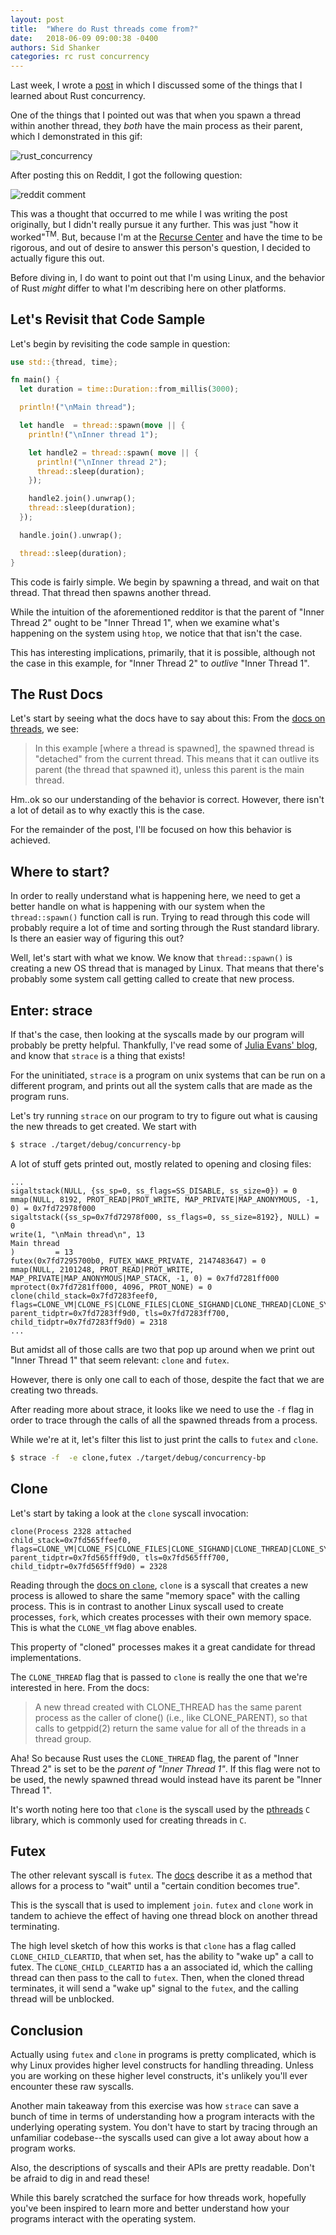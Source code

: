 ```yaml
---
layout: post
title:  "Where do Rust threads come from?"
date:   2018-06-09 09:00:38 -0400
authors: Sid Shanker
categories: rc rust concurrency
---
```


Last week, I wrote a [post](/rc/rust/2018/06/04/rust-concurrency.html) in which I discussed some of the things that I learned about Rust concurrency.

One of the things that I pointed out was that when you spawn a
thread within another thread, they _both_ have the main process
as their parent, which I demonstrated in this gif:

![rust_concurrency](/assets/rust-concurrency.gif)

After posting this on Reddit, I got the following question:

![reddit comment](/assets/rust-thread-comment.png)

This was a thought that occurred to me while I was writing the
post originally, but I didn't really pursue it any further. This was just
"how it worked"<sup>TM</sup>. But, because I'm at the [Recurse Center](https://www.recurse.com/) and
have the time to be rigorous, and out of desire to answer this person's question,
I decided to actually figure this out.

Before diving in, I do want to point out that I'm using Linux, and
the behavior of Rust _might_ differ to what I'm describing here
on other platforms.

## Let's Revisit that Code Sample

Let's begin by revisiting the code sample in question:

```rust
use std::{thread, time};

fn main() {
  let duration = time::Duration::from_millis(3000);

  println!("\nMain thread");

  let handle  = thread::spawn(move || {
    println!("\nInner thread 1");

    let handle2 = thread::spawn( move || {
      println!("\nInner thread 2");
      thread::sleep(duration);
    });

    handle2.join().unwrap();
    thread::sleep(duration);
  });

  handle.join().unwrap();

  thread::sleep(duration);
}
```

This code is fairly simple. We begin by spawning a thread, and wait on that thread. That thread then spawns another thread.

While the intuition of the aforementioned redditor is that the parent
of "Inner Thread 2" ought to be "Inner Thread 1", when we examine
what's happening on the system using `htop`, we notice that that
isn't the case.

This has interesting implications, primarily, that it is possible,
although not the case in this example, for "Inner Thread 2" to
_outlive_ "Inner Thread 1".

## The Rust Docs

Let's start by seeing what the docs have to say about this:
From the [docs on threads](https://doc.rust-lang.org/std/thread/),
we see:

> In this example [where a thread is spawned], the spawned thread is "detached" from the current thread. This means that it can outlive its parent (the thread that spawned it), unless this parent is the main thread.

Hm..ok so our understanding of the behavior is correct. However, there isn't
a lot of detail as to why exactly this is the case.

For the remainder of the post, I'll be focused on how this
behavior is achieved.

## Where to start?

In order to really understand what is happening here, we need to
get a better handle on what is happening with our system when
the `thread::spawn()` function call is run. Trying to read through
this code will probably require a lot of time and sorting through
the Rust standard library. Is there an easier way of figuring this out?

Well, let's start with what we know. We know that `thread::spawn()`
is creating a new OS thread that is managed by Linux. That means that there's
probably some system call getting called to create that
new process.

## Enter: strace

If that's the case, then looking at the syscalls made by our
program will probably be pretty helpful. Thankfully, I've read
some of [Julia Evans' blog](https://jvns.ca/blog/2015/04/14/strace-zine/), and know that `strace` is a thing that exists!

For the uninitiated, `strace` is a program on unix systems that
can be run on a different program, and prints out all the system
calls that are made as the program runs.

Let's try running `strace` on our program to try to figure out
what is causing the new threads to get created. We start with

```bash
$ strace ./target/debug/concurrency-bp
```

A lot of stuff gets printed out, mostly related to opening and
closing files:

```
...
sigaltstack(NULL, {ss_sp=0, ss_flags=SS_DISABLE, ss_size=0}) = 0
mmap(NULL, 8192, PROT_READ|PROT_WRITE, MAP_PRIVATE|MAP_ANONYMOUS, -1, 0) = 0x7fd72978f000
sigaltstack({ss_sp=0x7fd72978f000, ss_flags=0, ss_size=8192}, NULL) = 0
write(1, "\nMain thread\n", 13
Main thread
)         = 13
futex(0x7fd7295700b0, FUTEX_WAKE_PRIVATE, 2147483647) = 0
mmap(NULL, 2101248, PROT_READ|PROT_WRITE, MAP_PRIVATE|MAP_ANONYMOUS|MAP_STACK, -1, 0) = 0x7fd7281ff000
mprotect(0x7fd7281ff000, 4096, PROT_NONE) = 0
clone(child_stack=0x7fd7283feef0, flags=CLONE_VM|CLONE_FS|CLONE_FILES|CLONE_SIGHAND|CLONE_THREAD|CLONE_SYSVSEM|CLONE_SETTLS|CLONE_PARENT_SETTID|CLONE_CHILD_CLEARTID, parent_tidptr=0x7fd7283ff9d0, tls=0x7fd7283ff700, child_tidptr=0x7fd7283ff9d0) = 2318
...
```

But amidst all of those calls are two that pop up around when
we print out "Inner Thread 1" that seem relevant: `clone` and
`futex`.

However, there is only one call to each of those, despite the
fact that we are creating two threads.

After reading more about strace, it looks like we need
to use the `-f` flag in order to trace through the calls
of all the spawned threads from a process.

While we're at it, let's filter this list to just print the
calls to `futex` and `clone`.

```bash
$ strace -f  -e clone,futex ./target/debug/concurrency-bp
```

## Clone

Let's start by taking a look at the `clone` syscall invocation:

```
clone(Process 2328 attached
child_stack=0x7fd565ffeef0, flags=CLONE_VM|CLONE_FS|CLONE_FILES|CLONE_SIGHAND|CLONE_THREAD|CLONE_SYSVSEM|CLONE_SETTLS|CLONE_PARENT_SETTID|CLONE_CHILD_CLEARTID, parent_tidptr=0x7fd565fff9d0, tls=0x7fd565fff700, child_tidptr=0x7fd565fff9d0) = 2328
```

Reading through the [docs on `clone`](http://man7.org/linux/man-pages/man2/clone.2.html),
`clone` is a syscall that creates a new process is allowed to share the same "memory space"
with the calling process. This is in contrast to another Linux syscall used to
create processes, `fork`, which creates processes with their own memory space.
This is what the `CLONE_VM` flag above enables.

This property of "cloned" processes makes it a great candidate for thread
implementations.

The `CLONE_THREAD` flag that is passed to `clone` is really the one that
we're interested in here. From the docs:

> A new thread created with CLONE_THREAD has the same parent process as the caller of clone() (i.e., like CLONE_PARENT), so that calls to getppid(2) return the same value for all of the threads in a thread group.

Aha! So because Rust uses the `CLONE_THREAD` flag, the parent of "Inner Thread 2" is
set to be the _parent of "Inner Thread 1"_. If this flag were not to be used, the
newly spawned thread would instead have its parent be "Inner Thread 1".

It's worth noting here too that `clone` is the syscall used by the
[pthreads](https://www.ibm.com/developerworks/library/l-posix1/index.html)
`C` library, which is commonly used for creating threads in `C`.

## Futex

The other relevant syscall is `futex`. The [docs](http://man7.org/linux/man-pages/man2/futex.2.html)
describe it as a method that allows for a process to "wait" until a "certain condition becomes
true".

This is the syscall that is used to implement `join`. `futex` and `clone`
work in tandem to achieve the effect of having one thread block on
another thread terminating.

The high level sketch of how this works is that `clone` has a flag
called `CLONE_CHILD_CLEARTID`, that when set, has the ability to
"wake up" a call to futex. The `CLONE_CHILD_CLEARTID` has a an
associated id, which the calling thread can then pass to the
call to `futex`. Then, when the cloned thread terminates,
it will send a "wake up" signal to the `futex`, and the
calling thread will be unblocked.

## Conclusion

Actually using `futex` and `clone` in programs is pretty
complicated, which is why Linux provides higher level
constructs for handling threading. Unless you are working
on these higher level constructs, it's unlikely you'll
ever encounter these raw syscalls.

Another main takeaway from this exercise was how `strace` can
save a bunch of time in terms of understanding how a
program interacts with the underlying operating system.
You don't have to start by tracing through an unfamiliar
codebase--the syscalls used can give a lot away about
how a program works.

Also, the descriptions of syscalls and their APIs are
pretty readable. Don't be afraid to dig in and read these!

While this barely scratched the surface for how threads
work, hopefully you've been inspired to learn more
and better understand how your programs interact
with the operating system.
